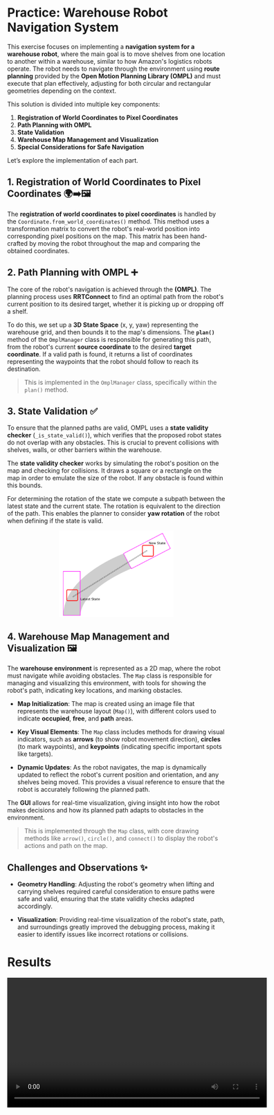 # Practice: Warehouse Robot Navigation System

This exercise focuses on implementing a **navigation system for a warehouse robot**, where the main goal is to move shelves from one location to another within a warehouse, similar to how Amazon's logistics robots operate. The robot needs to navigate through the environment using **route planning** provided by the **Open Motion Planning Library (OMPL)** and must execute that plan effectively, adjusting for both circular and rectangular geometries depending on the context.

This solution is divided into multiple key components:

1. **Registration of World Coordinates to Pixel Coordinates**
2. **Path Planning with OMPL**
3. **State Validation**
4. **Warehouse Map Management and Visualization**
5. **Special Considerations for Safe Navigation**

Let’s explore the implementation of each part.

## 1. Registration of World Coordinates to Pixel Coordinates 🌍➡️🖼️

The **registration of world coordinates to pixel coordinates** is handled by the `Coordinate.from_world_coordinates()` method. This method uses a transformation matrix to convert the robot's real-world position into corresponding pixel positions on the map. This matrix has been hand-crafted by moving the robot throughout the map and comparing the obtained coordinates. 

## 2. Path Planning with OMPL ➕

The core of the robot's navigation is achieved through the **(OMPL)**. The planning process uses **RRTConnect** to find an optimal path from the robot's current position to its desired target, whether it is picking up or dropping off a shelf.

To do this, we set up a **3D State Space** (x, y, yaw) representing the warehouse grid, and then bounds it to the map's dimensions.  The **`plan()`** method of the `OmplManager` class is responsible for generating this path, from the robot's current **source coordinate** to the desired **target coordinate**. If a valid path is found, it returns a list of coordinates representing the waypoints that the robot should follow to reach its destination.

> This is implemented in the `OmplManager` class, specifically within the `plan()` method.

## 3. State Validation ✅


To ensure that the planned paths are valid, OMPL uses a **state validity checker** (`_is_state_valid()`), which verifies that the proposed robot states do not overlap with any obstacles. This is crucial to prevent collisions with shelves, walls, or other barriers within the warehouse.

The **state validity checker** works by simulating the robot's position on the map and checking for collisions. It draws a square or a rectangle on the map in order to emulate the size of the robot. If any obstacle is found within this bounds.

For determining the rotation of the state we compute a subpath between the latest state and the current state. The rotation is equivalent to the direction of the path. This enables the planner to consider **yaw rotation** of the robot when defining if the state is valid.

<div align="center">
    <img src="./media/p4/path_planning.png" height=200px>
</div>

## 4. Warehouse Map Management and Visualization 🖼

The **warehouse environment** is represented as a 2D map, where the robot must navigate while avoiding obstacles. The `Map` class is responsible for managing and visualizing this environment, with tools for showing the robot's path, indicating key locations, and marking obstacles.

- **Map Initialization**: The map is created using an image file that represents the warehouse layout (`Map()`), with different colors used to indicate **occupied**, **free**, and **path** areas.

- **Key Visual Elements**: The `Map` class includes methods for drawing visual indicators, such as **arrows** (to show robot movement direction), **circles** (to mark waypoints), and **keypoints** (indicating specific important spots like targets).

- **Dynamic Updates**: As the robot navigates, the map is dynamically updated to reflect the robot's current position and orientation, and any shelves being moved. This provides a visual reference to ensure that the robot is accurately following the planned path.

The **GUI** allows for real-time visualization, giving insight into how the robot makes decisions and how its planned path adapts to obstacles in the environment.

> This is implemented through the `Map` class, with core drawing methods like `arrow()`, `circle()`, and `connect()` to display the robot's actions and path on the map.

## Challenges and Observations ✨

- **Geometry Handling**: Adjusting the robot's geometry when lifting and carrying shelves required careful consideration to ensure paths were safe and valid, ensuring that the state validity checks adapted accordingly.

- **Visualization**: Providing real-time visualization of the robot's state, path, and surroundings greatly improved the debugging process, making it easier to identify issues like incorrect rotations or collisions.

# Results

<div align="center">
    <video width="600" controls>
        <source src="https://github.com/user-attachments/assets/21470418-0e02-4b4b-8134-a17881977b01" type="video/mp4">
    </video>
</div>
